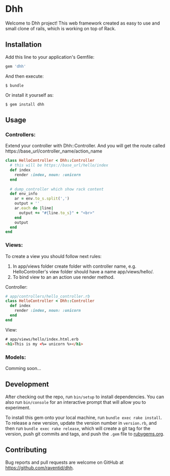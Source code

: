 # Dhh

Welcome to Dhh project! This web framework created as easy to use and small clone of rails, which is working on top of Rack.

## Installation

Add this line to your application's Gemfile:

```ruby
gem 'dhh'
```

And then execute:

    $ bundle

Or install it yourself as:

    $ gem install dhh

## Usage

### Controllers:

Extend your controller with Dhh::Controller. And you will get the route called https://base_url/controller_name/action_name

``` ruby
class HelloController < Dhh::Controller
  # this will be https://base_url/hello/index
  def index
    render :index, noun: :unicorn
  end
  
  # dump_controller which show rack content
  def env_info
    ar = env.to_s.split(',')
    output = ''
    ar.each do |line|
      output += "#{line.to_s}" + "<br>"
    end
    output
  end
end
```

### Views:

To create a view you should follow next rules:

1. In app/views folder create folder with controller name, e.g. HelloController's view folder should have a name app/views/hello/.
2. To bind view to an an action use render method.

Controller:

```ruby
# app/controllers/hello_controller.rb
class HelloController < Dhh::Controller
  def index
    render :index, noun: :unicorn
  end
end
```

View:

```html
# app/views/hello/index.html.erb
<h1>This is my <%= unicorn %></h1>
```

### Models:

Comming soon...

## Development

After checking out the repo, run `bin/setup` to install dependencies. You can also run `bin/console` for an interactive prompt that will allow you to experiment.

To install this gem onto your local machine, run `bundle exec rake install`. To release a new version, update the version number in `version.rb`, and then run `bundle exec rake release`, which will create a git tag for the version, push git commits and tags, and push the `.gem` file to [rubygems.org](https://rubygems.org).

## Contributing

Bug reports and pull requests are welcome on GitHub at https://github.com/raventid/dhh.

